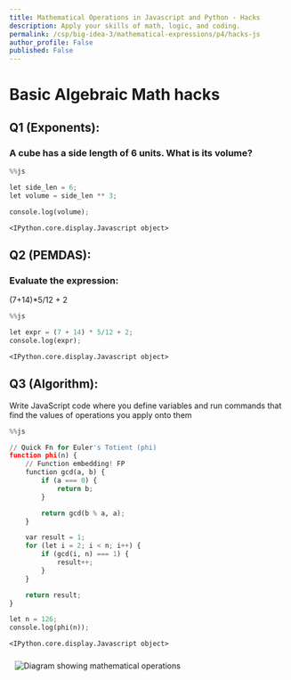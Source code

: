 ```yaml
---
title: Mathematical Operations in Javascript and Python - Hacks
description: Apply your skills of math, logic, and coding.
permalink: /csp/big-idea-3/mathematical-expressions/p4/hacks-js
author_profile: False
published: False
---
```


# Basic Algebraic Math hacks

## Q1 (Exponents):
### A cube has a side length of 6 units. What is its volume?


```python
%%js

let side_len = 6;
let volume = side_len ** 3;

console.log(volume);
```


    <IPython.core.display.Javascript object>


## Q2 (PEMDAS):
### Evaluate the expression: 

(7+14)*5/12 + 2


```python
%%js

let expr = (7 + 14) * 5/12 + 2;
console.log(expr);
```


    <IPython.core.display.Javascript object>


## Q3 (Algorithm): 

Write JavaScript  code where you define variables and run commands that find the values of operations you apply onto them


```python
%%js

// Quick Fn for Euler's Totient (phi)
function phi(n) {
    // Function embedding! FP
    function gcd(a, b) {
        if (a === 0) {
            return b;
        }

        return gcd(b % a, a);
    }

    var result = 1;
    for (let i = 2; i < n; i++) {
        if (gcd(i, n) === 1) {
            result++;
        }
    }

    return result;
}

let n = 126;
console.log(phi(n));
```


    <IPython.core.display.Javascript object>


<img src="/images/3_3diagram.png" alt="Diagram showing mathematical operations" style="max-width:300px; margin:10px;">

